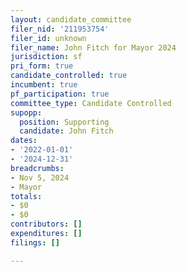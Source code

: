 ```yaml
---
layout: candidate_committee
filer_nid: '211953754'
filer_id: unknown
filer_name: John Fitch for Mayor 2024
jurisdiction: sf
pri_form: true
candidate_controlled: true
incumbent: true
pf_participation: true
committee_type: Candidate Controlled
supopp:
  position: Supporting
  candidate: John Fitch
dates:
- '2022-01-01'
- '2024-12-31'
breadcrumbs:
- Nov 5, 2024
- Mayor
totals:
- $0
- $0
contributors: []
expenditures: []
filings: []

---
```

